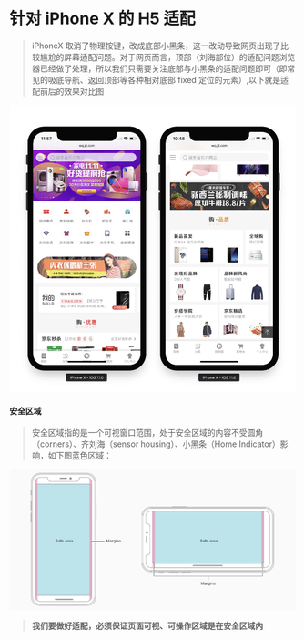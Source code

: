 # 针对 iPhone X 的 H5 适配

> iPhoneX 取消了物理按键，改成底部小黑条，这一改动导致网页出现了比较尴尬的屏幕适配问题。对于网页而言，顶部（刘海部位）的适配问题浏览器已经做了处理，所以我们只需要关注底部与小黑条的适配问题即可（即常见的吸底导航、返回顶部等各种相对底部 fixed 定位的元素）,以下就是适配前后的效果对比图

![适配对比图](../img/adapt.png)

#### 安全区域

> 安全区域指的是一个可视窗口范围，处于安全区域的内容不受圆角（corners）、齐刘海（sensor housing）、小黑条（Home Indicator）影响，如下图蓝色区域：

![安全区域展示图](../img/adapt2.png)

> **我们要做好适配，必须保证页面可视、可操作区域是在安全区域内**
